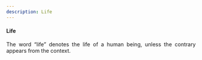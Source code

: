 ```yaml
---
description: Life
---
```


#### Life
<div style="text-align: justify">

The word “life” denotes the life of a human being, unless the contrary appears from the context.

</div>
